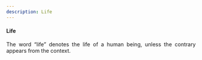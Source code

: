 ```yaml
---
description: Life
---
```


#### Life
<div style="text-align: justify">

The word “life” denotes the life of a human being, unless the contrary appears from the context.

</div>
